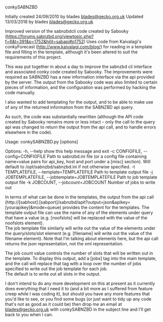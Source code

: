 conkySABNZBD

Intially created 24/09/2010 by blades <blades@gecko.org.uk>
Updated 13/03/2018 by blades <blades@gecko.org.uk>

Improved version of the sabnzbdcli code created by Sabooky 
(https://forums.sabnzbd.org/viewtopic.php?f=6&t=391&p=1752&hilit=sabapi#p1752)
Uses code from Kaivalagi's conkyForecast 
(http://www.kaivalagi.com/blog/) for reading in a template 
file and filling in the template, although it's been altered to suit the 
requirements of this project.

This was put together in about a day to improve the sabnzbd cli 
interface and associated conky code created by Sabooky.  The 
improvements were required as SABNZBD has a new information interface 
via the api provided by the server.  The output from the Sabooky 
code was also limited to certain pieces of information, and the 
configuration was performed by hacking the code manually.

I also wanted to add templating for the output, and to be able to make 
use of any of the returned information from the SABNZBD api query.

As such, the code was substantially rewritten (although the API code 
created by Sabooky remains more or less intact - only the call to the 
query api was changed to return the output from the api call, and to 
handle errors elsewhere in the code).

Usage: conkySABNZBD.py [options]

Options:
  -h, --help            show this help message and exit
  -c CONFIGFILE, --config=CONFIGFILE
                        Path to sabnzbd.ini file (or a config file
                        containing name=value pairs for api_key, 
                        host and port under a [misc] section).
                        Will default to /opt/sabnzbd/sabnzbd.ini
                        if not otherwise specified.
  -t TEMPLATEFILE, --template=TEMPLATEFILE
                        Path to template output file
  -j JOBTEMPLATEFILE, --jobtemplate=JOBTEMPLATEFILE
                        Path to job template output file
  -k JOBCOUNT, --jobcount=JOBCOUNT
                        Number of jobs to write out

In terms of what can be done in the templates, the output from the api call 
(http://[sabhost]:[sabport]/sabnzbd/apit?output=json&apikey=[yourapikey]&mode=queue) 
provides the content for the templates.  The template output file can 
use the name of any of the elements under query that have a value (e.g. 
[noofslots] will be replaced with the value of the noofslots element).  
The job template file similarly will write out the value of the elements 
under the query/slots/slot element (e.g. [filename] will write out the 
value of the filename element).  Note that I'm talking about elements 
here, but the api call returns the json representation, not the xml 
representation.

The job count value controls the number of slots that will be written 
out in the template.  To display this output, add a [jobs] tag into the 
main template, and the call will replace that tag with a loop over the 
number of jobs specified to write out the job template for each job.  
The default is to write out all slots in the output.

I don't intend to do any more development on this at present as it 
currently does everything that I need it to (and a bit more as I 
suffered from feature creep while I was coding it), but should you have 
any more features that you'd like to see, or you find some bugs (or just 
want to tidy up any code that's not as good as it could be) then drop me 
an email at blades@gecko.org.uk with conkySABNZBD in the subject line and 
I'll get back to you when I can.
